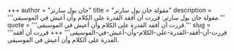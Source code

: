 +++
author = "جان بول سارتر"
title = "مقولة جان بول سارتر"
description = '''مقولة جان بول سارتر: قررت أن أفقد القدرة على الكلام وأن أعيش في الموسيقى.'''
quote = '''قررت أن أفقد القدرة على الكلام وأن أعيش في الموسيقى.'''
slug = '''قررت-أن-أفقد-القدرة-على-الكلام-وأن-أعيش-في-الموسيقى'''
+++
قررت أن أفقد القدرة على الكلام وأن أعيش في الموسيقى.
